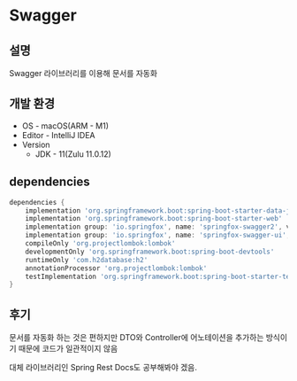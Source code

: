# Swagger

## 설명

Swagger 라이브러리를 이용해 문서를 자동화

## 개발 환경

- OS - macOS(ARM - M1)
- Editor - IntelliJ IDEA
- Version
    - JDK - 11(Zulu 11.0.12)

## dependencies

```gradle
dependencies {
    implementation 'org.springframework.boot:spring-boot-starter-data-jpa'
    implementation 'org.springframework.boot:spring-boot-starter-web'
    implementation group: 'io.springfox', name: 'springfox-swagger2', version: '2.9.2'
    implementation group: 'io.springfox', name: 'springfox-swagger-ui', version: '2.9.2'
    compileOnly 'org.projectlombok:lombok'
    developmentOnly 'org.springframework.boot:spring-boot-devtools'
    runtimeOnly 'com.h2database:h2'
    annotationProcessor 'org.projectlombok:lombok'
    testImplementation 'org.springframework.boot:spring-boot-starter-test'
}
```

## 후기

문서를 자동화 하는 것은 편하지만 DTO와 Controller에 어노테이션을 추가하는 방식이기 때문에 코드가 일관적이지 않음

대체 라이브러리인 Spring Rest Docs도 공부해봐야 겠음.
